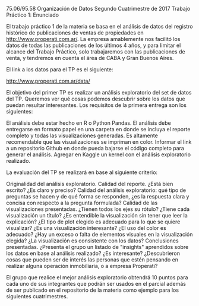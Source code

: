 75.06/95.58 Organización de Datos
Segundo Cuatrimestre de 2017
Trabajo Práctico 1: Enunciado

El trabajo práctico 1 de la materia se basa en el análisis de datos del registro histórico de publicaciones de ventas de propiedades en http://www.properati.com.ar/. La empresa amablemente nos facilitó los datos de todas las publicaciones de los últimos 4 años, y para limitar el alcance del Trabajo Práctico, solo trabajaremos con las publicaciones de venta, y tendremos en cuenta el área de CABA y Gran Buenos Aires.

El link a los datos para el TP es el siguiente:

http://www.properati.com.ar/data/

El objetivo del primer TP es realizar un análisis exploratorio del set de datos del TP. Queremos ver qué cosas podemos descubrir sobre los datos que puedan resultar interesantes. Los requisitos de la primera entrega son los siguientes:

El análisis debe estar hecho en R o Python Pandas.
El análisis debe entregarse en formato papel en una carpeta en donde se incluya el reporte completo y todas las visualizaciones generadas. Es altamente recomendable que las visualizaciones se impriman en color.
Informar el link a un repositorio Github en donde pueda bajarse el código completo para generar el análisis.
Agregar en Kaggle un kernel con el análisis exploratorio realizado.

La evaluación del TP se realizará en base al siguiente criterio:

Originalidad del análisis exploratorio. 
Calidad del reporte. ¿Está bien escrito? ¿Es claro y preciso? 
Calidad del análisis exploratorio: qué tipo de preguntas se hacen y de qué forma se responden, ¿es la respuesta clara y concisa con respecto a la pregunta formulada? 
Calidad de las visualizaciones presentadas.
¿Tienen todos los ejes su rótulo?
¿Tiene cada visualización un título?
¿Es entendible la visualización sin tener que leer la explicación?
¿El tipo de plot elegido es adecuado para lo que se quiere visualizar?
¿Es una visualización interesante?
¿El uso del color es adecuado?
¿Hay un exceso o falta de elementos visuales en la visualización elegida?
¿La visualización es consistente con los datos?
Conclusiones presentadas.
¿Presenta el grupo un listado de "insights" aprendidos sobre los datos en base al análisis realizado? ¿Es interesante? ¿Descubrieron cosas que pueden ser de interés las personas que estén pensando en realizar alguna operación inmobiliaria, o a empresa Properati?

El grupo que realice el mejor análisis exploratorio obtendrá 10 puntos para cada uno de sus integrantes que podrán ser usados en el parcial además de ser publicado en el repositorio de la materia como ejemplo para los siguientes cuatrimestres. 
